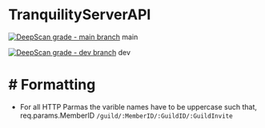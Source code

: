 # TranquilityServerAPI

[![DeepScan grade - main branch](https://deepscan.io/api/teams/13554/projects/16524/branches/357480/badge/grade.svg)](https://deepscan.io/dashboard#view=project&tid=13554&pid=16524&bid=357480)
main

[![DeepScan grade - dev branch](https://deepscan.io/api/teams/13554/projects/16524/branches/357548/badge/grade.svg)](https://deepscan.io/dashboard#view=project&tid=13554&pid=16524&bid=357548)
dev

# # Formatting

- For all HTTP Parmas the varible names have to be uppercase such that,
  req.params.MemberID `/guild/:MemberID/:GuildID/:GuildInvite`
